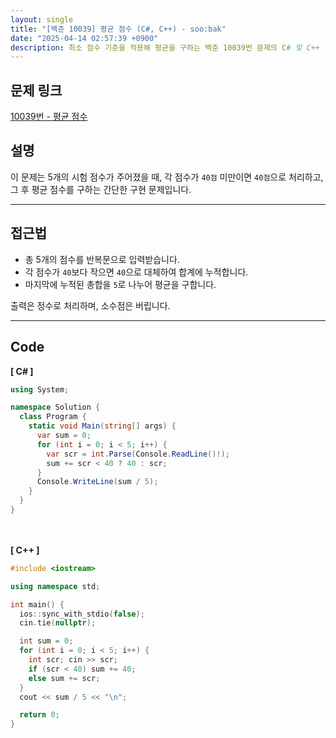 ```yaml
---
layout: single
title: "[백준 10039] 평균 점수 (C#, C++) - soo:bak"
date: "2025-04-14 02:57:39 +0900"
description: 최소 점수 기준을 적용해 평균을 구하는 백준 10039번 문제의 C# 및 C++ 풀이와 해설
---
```


## 문제 링크
[10039번 - 평균 점수](https://www.acmicpc.net/problem/10039)

## 설명
이 문제는 5개의 시험 점수가 주어졌을 때, 각 점수가 `40점` 미만이면 `40점`으로 처리하고, <br>
그 후 평균 점수를 구하는 간단한 구현 문제입니다.

---

## 접근법
- 총 5개의 점수를 반복문으로 입력받습니다.
- 각 점수가 `40`보다 작으면 `40`으로 대체하여 합계에 누적합니다.
- 마지막에 누적된 총합을 `5`로 나누어 평균을 구합니다.

출력은 정수로 처리하며, 소수점은 버립니다.

---

## Code
<b>[ C# ] </b>
<br>

```csharp
using System;

namespace Solution {
  class Program {
    static void Main(string[] args) {
      var sum = 0;
      for (int i = 0; i < 5; i++) {
        var scr = int.Parse(Console.ReadLine()!);
        sum += scr < 40 ? 40 : scr;
      }
      Console.WriteLine(sum / 5);
    }
  }
}
```

<br><br>
<b>[ C++ ] </b>
<br>

```cpp
#include <iostream>

using namespace std;

int main() {
  ios::sync_with_stdio(false);
  cin.tie(nullptr);

  int sum = 0;
  for (int i = 0; i < 5; i++) {
    int scr; cin >> scr;
    if (scr < 40) sum += 40;
    else sum += scr;
  }
  cout << sum / 5 << "\n";

  return 0;
}
```

